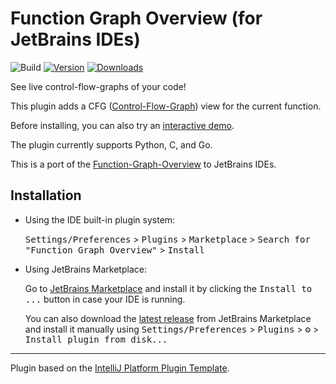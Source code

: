 # Function Graph Overview (for JetBrains IDEs)

![Build](https://github.com/tmr232/jb-sandbox/workflows/Build/badge.svg)
[![Version](https://img.shields.io/jetbrains/plugin/v/25676.svg)](https://plugins.jetbrains.com/plugin/25676)
[![Downloads](https://img.shields.io/jetbrains/plugin/d/25676.svg)](https://plugins.jetbrains.com/plugin/25676)

<!--
## Template ToDo list
- [ ] Set the [Plugin Signing](https://plugins.jetbrains.com/docs/intellij/plugin-signing.html?from=IJPluginTemplate) related [secrets](https://github.com/JetBrains/intellij-platform-plugin-template#environment-variables).
- [ ] Set the [Deployment Token](https://plugins.jetbrains.com/docs/marketplace/plugin-upload.html?from=IJPluginTemplate).
-->

<!-- Plugin description -->
See live control-flow-graphs of your code!

This plugin adds a CFG ([Control-Flow-Graph](https://en.wikipedia.org/wiki/Control-flow_graph))
view for the current function.

Before installing, you can also try an [interactive demo](https://tmr232.github.io/function-graph-overview/).

The plugin currently supports Python, C, and Go. 

<!-- Plugin description end -->

This is a port of the [Function-Graph-Overview](https://github.com/tmr232/function-graph-overview/) to JetBrains IDEs.


## Installation

- Using the IDE built-in plugin system:
  
  <kbd>Settings/Preferences</kbd> > <kbd>Plugins</kbd> > <kbd>Marketplace</kbd> > <kbd>Search for "Function Graph Overview"</kbd> >
  <kbd>Install</kbd>
  
- Using JetBrains Marketplace:

  Go to [JetBrains Marketplace](https://plugins.jetbrains.com/plugin/25676) and install it by clicking the <kbd>Install to ...</kbd> button in case your IDE is running.

  You can also download the [latest release](https://plugins.jetbrains.com/plugin/25676/versions) from JetBrains Marketplace and install it manually using
  <kbd>Settings/Preferences</kbd> > <kbd>Plugins</kbd> > <kbd>⚙️</kbd> > <kbd>Install plugin from disk...</kbd>

---
Plugin based on the [IntelliJ Platform Plugin Template][template].

[template]: https://github.com/JetBrains/intellij-platform-plugin-template
